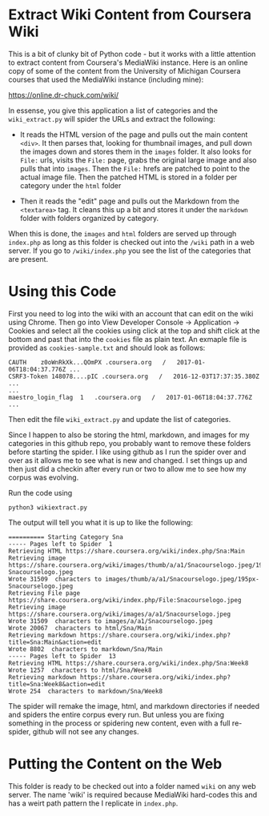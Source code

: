 # Extract Wiki Content from Coursera Wiki

This is a bit of clunky bit of Python code - but it works with a little attention to extract
content from Coursera's MediaWiki instance.  Here is an online copy of some of the content
from the University of Michigan Coursera courses that used the MediaWiki instance (including
mine):

https://online.dr-chuck.com/wiki/

In essense, you give this application a list of categories and the `wiki_extract.py` will
spider the URLs and extract the following:

* It reads the HTML version of the page and pulls out the main content `<div>`.  It then parses
that, looking for thumbnail images, and pull down the images down and stores them in the `images`
folder. It also looks for `File:` urls, visits the `File:` page, grabs the original large image
and also pulls that into `images`.  Then the `File:` hrefs are patched to point to the actual
image file.  Then the patched HTML is stored in a folder per category under the `html` folder

* Then it reads the "edit" page and pulls out the Markdown from the `<textarea>` tag.  It cleans 
this up a bit and stores it under the `markdown` folder with folders organized by category.

When this is done, the `images` and `html` folders are served up through `index.php` as long as 
this folder is checked out into the `/wiki` path in a web server.  If you go to `/wiki/index.php`
you see the list of the categories that are present.

# Using this Code

First you need to log into the wiki with an account that can edit on the wiki using Chrome.
Then go into View Developer Console -> Application -> Cookies and select all 
the cookies using click at the top and shift click at the bottom and past that 
into the `cookies` file as plain text.  An exmaple file is provided as `cookies-sample.txt`
and should look as follows:

    CAUTH    z0oWnRkXk...QOmPX .coursera.org   /   2017-01-06T18:04:37.776Z ...
    CSRF3-Token 148078....pIC .coursera.org   /   2016-12-03T17:37:35.380Z  ...
    ...
    maestro_login_flag  1   .coursera.org   /   2017-01-06T18:04:37.776Z ...

Then edit the file `wiki_extract.py` and update the list of categories.

Since I happen to also be storing the html, markdown, and images for my categories
in this github repo, you probably want to remove these folders before starting the spider.
I like using github as I run the spider over and over as it allows me to see 
what is new and changed.  I set things up and then just did a checkin after every
run or two to allow me to see how my corpus was evolving.

Run the code using

    python3 wikiextract.py
    
The output will tell you what it is up to like the following:

    ========== Starting Category Sna
    ----- Pages left to Spider  1
    Retrieving HTML https://share.coursera.org/wiki/index.php/Sna:Main
    Retrieving image https://share.coursera.org/wiki/images/thumb/a/a1/Snacourselogo.jpeg/195px-Snacourselogo.jpeg
    Wrote 31509  characters to images/thumb/a/a1/Snacourselogo.jpeg/195px-Snacourselogo.jpeg
    Retrieving File page https://share.coursera.org/wiki/index.php/File:Snacourselogo.jpeg
    Retrieving image https://share.coursera.org/wiki/images/a/a1/Snacourselogo.jpeg
    Wrote 31509  characters to images/a/a1/Snacourselogo.jpeg
    Wrote 20067  characters to html/Sna/Main
    Retrieving markdown https://share.coursera.org/wiki/index.php?title=Sna:Main&action=edit
    Wrote 8802  characters to markdown/Sna/Main
    ----- Pages left to Spider  13
    Retrieving HTML https://share.coursera.org/wiki/index.php/Sna:Week8
    Wrote 1257  characters to html/Sna/Week8
    Retrieving markdown https://share.coursera.org/wiki/index.php?title=Sna:Week8&action=edit
    Wrote 254  characters to markdown/Sna/Week8

The spider will remake the image, html, and markdown directories if needed and spiders
the entire corpus every run.   But unless you are fixing something in the process
or spidering new content, even with a full re-spider, github will not see any changes.

# Putting the Content on the Web

This folder is ready to be checked out into a folder named `wiki` on any web server.  The
name 'wiki' is required because MediaWiki hard-codes this and has a weirt path pattern the
I replicate in `index.php`.

